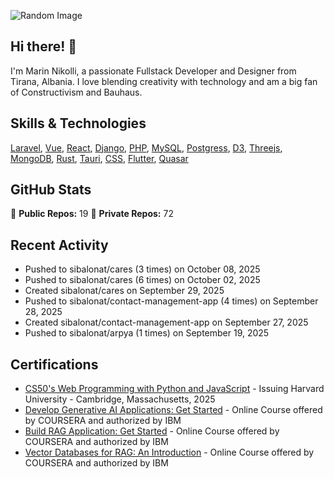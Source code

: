 ![Random Image](assets/1.png)
## Hi there! 👋

I'm Marin Nikolli, a passionate Fullstack Developer and Designer from Tirana, Albania. I love blending creativity with technology and am a big fan of Constructivism and Bauhaus.

## Skills & Technologies

[Laravel](https://laravel.com/), [Vue](https://vuejs.org/), [React](https://react.dev/), [Django](https://www.djangoproject.com/), [PHP](https://www.php.net/), [MySQL](https://www.mysql.com/), [Postgress](https://www.postgresql.org/download/), [D3](https://d3js.org/), [Threejs](https://threejs.org/), [MongoDB](https://www.mongodb.com/?msockid=18f41f88c021681c2a650aaac1546995), [Rust](https://www.rust-lang.org/), [Tauri](https://tauri.app/), [CSS](https://css3.com/), [Flutter](https://flutter.dev/), [Quasar](https://quasar.dev/)

## GitHub Stats

🌟 **Public Repos:** 19
🌟 **Private Repos:** 72  

## Recent Activity
- Pushed to sibalonat/cares (3 times) on October 08, 2025
- Pushed to sibalonat/cares (6 times) on October 02, 2025
- Created sibalonat/cares on September 29, 2025
- Pushed to sibalonat/contact-management-app (4 times) on September 28, 2025
- Created sibalonat/contact-management-app on September 27, 2025
- Pushed to sibalonat/arpya (1 times) on September 19, 2025



## Certifications

- [CS50's Web Programming with
Python and JavaScript](https://certificates.cs50.io/faf4470c-c773-489d-bc3e-b0086a8a5404.pdf?size=letter) - Issuing Harvard University - Cambridge, Massachusetts, 2025
- [Develop Generative AI Applications: Get Started](https://www.coursera.org/account/accomplishments/verify/LZJGU5D2PMXD?utm_source=link&utm_medium=certificate&utm_content=cert_image&utm_campaign=sharing_cta&utm_product=course) - Online Course offered by COURSERA and authorized by IBM
- [Build RAG Application: Get Started](https://coursera.org/share/0e0e7cc253a9cbcb9643f490762107b6) - Online Course offered by COURSERA and authorized by IBM
- [Vector Databases for RAG: An Introduction](https://www.coursera.org/account/accomplishments/certificate/W1IVVA36A7P6) - Online Course offered by COURSERA and authorized by IBM
